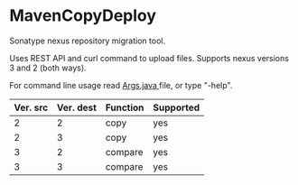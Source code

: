 
# MavenCopyDeploy

Sonatype nexus repository migration tool. 

Uses REST API and curl command to upload files.
Supports nexus versions 3 and 2 (both ways).

For command line usage read [Args.java ](https://github.com/laim0nas100/MavenCopyDeploy/blob/master/src/main/java/lt/lb/mavencopydeploy/Args.java) file, or type "-help".

Ver. src| Ver. dest| Function| Supported
-|-|- |-
2|2| copy|yes
2|3| copy|yes
3|2| compare|yes
3|3| compare|yes